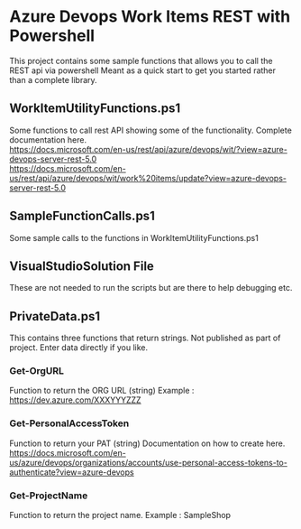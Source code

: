 # Azure Devops Work Items REST with Powershell
This project contains some sample functions that allows you to call the REST api via powershell
Meant as a quick start to get you started rather than a complete library.

## WorkItemUtilityFunctions.ps1
Some functions to call rest API showing some of the functionality.  Complete documentation here.  
https://docs.microsoft.com/en-us/rest/api/azure/devops/wit/?view=azure-devops-server-rest-5.0  
https://docs.microsoft.com/en-us/rest/api/azure/devops/wit/work%20items/update?view=azure-devops-server-rest-5.0  

## SampleFunctionCalls.ps1
Some sample calls to the functions in WorkItemUtilityFunctions.ps1

## VisualStudioSolution File
These are not needed to run the scripts but are there to help debugging etc.

## PrivateData.ps1
This contains three functions that return strings.  Not published as part of project.  Enter data directly if you like.

### Get-OrgURL
Function to return the ORG URL (string)
Example : https://dev.azure.com/XXXYYYZZZ

### Get-PersonalAccessToken
Function to return your PAT (string)
Documentation on how to create here.   
https://docs.microsoft.com/en-us/azure/devops/organizations/accounts/use-personal-access-tokens-to-authenticate?view=azure-devops

### Get-ProjectName
Function to return the project name.
Example : SampleShop

